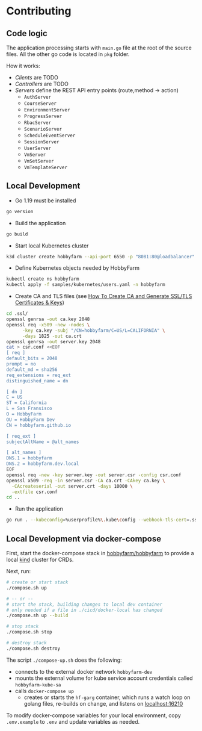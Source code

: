 # Contributing

## Code logic

The application processing starts with `main.go` file at the root of the source files. All the other go code is located in `pkg` folder. 

How it works:

- _Clients_ are TODO
- _Controllers_ are TODO
- _Servers_ define the REST API entry points (route,method -> action)
  - `AuthServer`
  - `CourseServer`
  - `EnvironmentServer`
  - `ProgressServer`
  - `RbacServer`
  - `ScenarioServer`
  - `ScheduleEventServer`
  - `SessionServer`
  - `UserServer`
  - `VmServer`
  - `VmSetServer`
  - `VmTemplateServer`

## Local Development

* Go 1.19 must be installed

```bash
go version
```

* Build the application

```bash
go build
```

* Start local Kubernetes cluster

```bash
k3d cluster create hobbyfarm --api-port 6550 -p "8081:80@loadbalancer" -p "8082:443@loadbalancer" --agents 1
```

* Define Kubernetes objects needed by HobbyFarm

```bash
kubectl create ns hobbyfarm
kubectl apply -f samples/kubernetes/users.yaml -n hobbyfarm
```

* Create CA and TLS files (see [How To Create CA and Generate SSL/TLS Certificates & Keys](https://scriptcrunch.com/create-ca-tls-ssl-certificates-keys/))

```bash
cd .ssl/
openssl genrsa -out ca.key 2048
openssl req -x509 -new -nodes \
      -key ca.key -subj "/CN=hobbyfarm/C=US/L=CALIFORNIA" \
      -days 1825 -out ca.crt
openssl genrsa -out server.key 2048
cat > csr.conf <<EOF
[ req ]
default_bits = 2048
prompt = no
default_md = sha256
req_extensions = req_ext
distinguished_name = dn

[ dn ]
C = US
ST = California
L = San Fransisco
O = HobbyFarm
OU = HobbyFarm Dev
CN = hobbyfarm.github.io

[ req_ext ]
subjectAltName = @alt_names

[ alt_names ]
DNS.1 = hobbyfarm
DNS.2 = hobbyfarm.dev.local
EOF
openssl req -new -key server.key -out server.csr -config csr.conf
openssl x509 -req -in server.csr -CA ca.crt -CAkey ca.key \
  -CAcreateserial -out server.crt -days 10000 \
  -extfile csr.conf
cd ..
```

* Run the application

```bash
go run . --kubeconfig=%userprofile%\.kube\config --webhook-tls-cert=.ssl/server.crt --webhook-tls-key=.ssl/server.key -webhook-tls-ca=.ssl/ca.crt -logtostderr -v=9 -nowebwookcall=true
```

## Local Development via docker-compose

First, start the docker-compose stack in [hobbyfarm/hobbyfarm](https://github.com/hobbyfarm/hobbyfarm) to provide a local [kind](https://github.com/kubernetes-sigs/kind) cluster for CRDs.

Next, run:

```bash
# create or start stack
./compose.sh up

# -- or --
# start the stack, building changes to local dev container
# only needed if a file in ./cicd/docker-local has changed
./compose.sh up --build

# stop stack
./compose.sh stop

# destroy stack
./compose.sh destroy
```

The script `./compose-up.sh` does the following:

- connects to the external docker network `hobbyfarm-dev`
- mounts the external volume for kube service account credentials called `hobbyfarm-kube-sa`
- calls `docker-compose up`
  - creates or starts the `hf-garg` container, which runs a watch loop on golang files, re-builds on change, and listens on [localhost:16210](http://localhost:16210)

To modify docker-compose variables for your local environment, copy `.env.example` to `.env` and update variables as needed.
